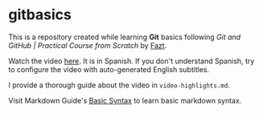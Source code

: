 # gitbasics

This is a repository created while learning **Git** basics following *Git and GitHub | Practical Course from Scratch* by [Fazt](https://www.youtube.com/c/FaztTech).  

Watch the video [here](https://www.youtube.com/watch?v=HiXLkL42tMU). It is in Spanish. If you don't understand Spanish, try to configure the video with auto-generated English subtitles.  

I provide a thorough guide about the video in `video-highlights.md`.  

Visit Markdown Guide's [Basic Syntax](https://www.markdownguide.org/basic-syntax/) to learn basic markdown syntax.